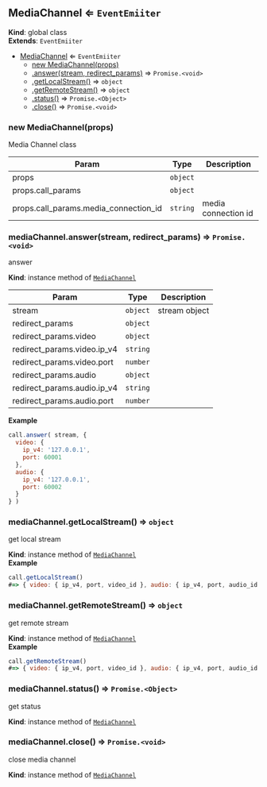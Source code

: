 <a name="MediaChannel"></a>

## MediaChannel ⇐ <code>EventEmiiter</code>
**Kind**: global class  
**Extends**: <code>EventEmiiter</code>  

* [MediaChannel](#MediaChannel) ⇐ <code>EventEmiiter</code>
    * [new MediaChannel(props)](#new_MediaChannel_new)
    * [.answer(stream, redirect_params)](#MediaChannel+answer) ⇒ <code>Promise.&lt;void&gt;</code>
    * [.getLocalStream()](#MediaChannel+getLocalStream) ⇒ <code>object</code>
    * [.getRemoteStream()](#MediaChannel+getRemoteStream) ⇒ <code>object</code>
    * [.status()](#MediaChannel+status) ⇒ <code>Promise.&lt;Object&gt;</code>
    * [.close()](#MediaChannel+close) ⇒ <code>Promise.&lt;void&gt;</code>

<a name="new_MediaChannel_new"></a>

### new MediaChannel(props)
Media Channel class


| Param | Type | Description |
| --- | --- | --- |
| props | <code>object</code> |  |
| props.call_params | <code>object</code> |  |
| props.call_params.media_connection_id | <code>string</code> | media connection id |

<a name="MediaChannel+answer"></a>

### mediaChannel.answer(stream, redirect_params) ⇒ <code>Promise.&lt;void&gt;</code>
answer

**Kind**: instance method of [<code>MediaChannel</code>](#MediaChannel)  

| Param | Type | Description |
| --- | --- | --- |
| stream | <code>object</code> | stream object |
| redirect_params | <code>object</code> |  |
| redirect_params.video | <code>object</code> |  |
| redirect_params.video.ip_v4 | <code>string</code> |  |
| redirect_params.video.port | <code>number</code> |  |
| redirect_params.audio | <code>object</code> |  |
| redirect_params.audio.ip_v4 | <code>string</code> |  |
| redirect_params.audio.port | <code>number</code> |  |

**Example**  
```js
call.answer( stream, {
  video: {
    ip_v4: '127.0.0.1',
    port: 60001
  },
  audio: {
    ip_v4: '127.0.0.1',
    port: 60002
  }
} )
```
<a name="MediaChannel+getLocalStream"></a>

### mediaChannel.getLocalStream() ⇒ <code>object</code>
get local stream

**Kind**: instance method of [<code>MediaChannel</code>](#MediaChannel)  
**Example**  
```js
call.getLocalStream()
#=> { video: { ip_v4, port, video_id }, audio: { ip_v4, port, audio_id } }
```
<a name="MediaChannel+getRemoteStream"></a>

### mediaChannel.getRemoteStream() ⇒ <code>object</code>
get remote stream

**Kind**: instance method of [<code>MediaChannel</code>](#MediaChannel)  
**Example**  
```js
call.getRemoteStream()
#=> { video: { ip_v4, port, video_id }, audio: { ip_v4, port, audio_id } }
```
<a name="MediaChannel+status"></a>

### mediaChannel.status() ⇒ <code>Promise.&lt;Object&gt;</code>
get status

**Kind**: instance method of [<code>MediaChannel</code>](#MediaChannel)  
<a name="MediaChannel+close"></a>

### mediaChannel.close() ⇒ <code>Promise.&lt;void&gt;</code>
close media channel

**Kind**: instance method of [<code>MediaChannel</code>](#MediaChannel)  
